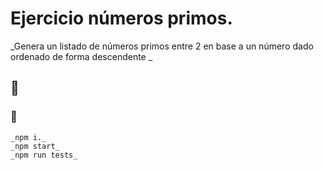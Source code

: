 # Ejercicio números primos.

_Genera un listado de números primos entre 2 en base a un número dado ordenado de forma descendente  _

##  🚀
###  🔧

```
_npm i._
_npm start_
_npm run tests_

```
